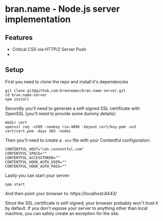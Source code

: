 # bran.name - Node.js server implementation

## Features
- Critical CSS via HTTP/2 Server Push
-

## Setup
First you need to clone the repo and install it's dependencies
```
git clone git@github.com:branneman/bran.name-server.git
cd bran.name-server
npm install
```

Secondly you'll need to generate a self-signed SSL certificate with OpenSSL (you'll need to provide some dummy details):
```
mkdir cert
openssl req -x509 -newkey rsa:4096 -keyout cert/key.pem -out cert/cert.pem -days 365 -nodes
```

Then you'll need to create a `.env` file with your Contentful configuration:
```
CONTENTFUL_HOST="cdn.contentful.com"
CONTENTFUL_SPACE=""
CONTENTFUL_ACCESSTOKEN=""
CONTENTFUL_HOOK_AUTH_USER=""
CONTENTFUL_HOOK_AUTH_PASS=""
```

Lastly you can start your server:
```
npm start
```

And then point your browser to: https://localhost:8443/

Since the SSL certificate is self-signed, your browser probably won't trust it by default. If you don't expose your
server to anything other than local machine, you can safely create an exception for the site.
